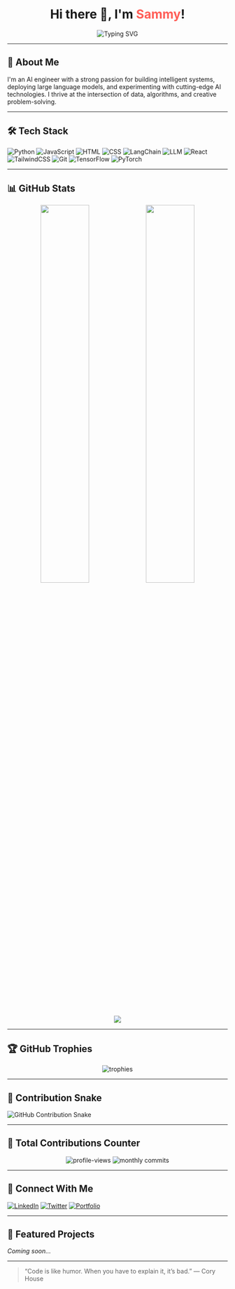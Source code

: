 <!-- GitHub Profile README for Sammy (sillygame0963) -->

<h1 align="center">
  Hi there 👋, I'm <span style="color:#ff5e57">Sammy</span>!
</h1>

<p align="center">
  <img src="https://readme-typing-svg.demolab.com?font=Fira+Code&weight=500&size=22&pause=1000&center=true&vCenter=true&width=435&lines=AI+Engineer+%F0%9F%A7%AC;Machine+Learning+%7C+Deep+Learning+%7C+LLMs;Love+for+Code%2C+Creativity%2C+and+Coffee+%E2%98%95%EF%B8%8F" alt="Typing SVG" />
</p>

---

## 🧠 About Me

I'm an AI engineer with a strong passion for building intelligent systems, deploying large language models, and experimenting with cutting-edge AI technologies. I thrive at the intersection of data, algorithms, and creative problem-solving.

---

## 🛠️ Tech Stack

![Python](https://img.shields.io/badge/-Python-3776AB?logo=python&logoColor=white&style=for-the-badge)
![JavaScript](https://img.shields.io/badge/-JavaScript-F7DF1E?logo=javascript&logoColor=black&style=for-the-badge)
![HTML](https://img.shields.io/badge/-HTML5-E34F26?logo=html5&logoColor=white&style=for-the-badge)
![CSS](https://img.shields.io/badge/-CSS3-1572B6?logo=css3&logoColor=white&style=for-the-badge)
![LangChain](https://img.shields.io/badge/-LangChain-000?style=for-the-badge&logo=OpenAI&logoColor=white)
![LLM](https://img.shields.io/badge/-LLM-0096FF?style=for-the-badge)
![React](https://img.shields.io/badge/-React-61DAFB?logo=react&logoColor=black&style=for-the-badge)
![TailwindCSS](https://img.shields.io/badge/-TailwindCSS-38B2AC?logo=tailwind-css&logoColor=white&style=for-the-badge)
![Git](https://img.shields.io/badge/-Git-F05032?logo=git&logoColor=white&style=for-the-badge)
![TensorFlow](https://img.shields.io/badge/-TensorFlow-FF6F00?logo=tensorflow&logoColor=white&style=for-the-badge)
![PyTorch](https://img.shields.io/badge/-PyTorch-EE4C2C?logo=pytorch&logoColor=white&style=for-the-badge)

---

## 📊 GitHub Stats

<div align="center">
  <img src="https://github-readme-stats.vercel.app/api?username=sillygame0963&show_icons=true&theme=radical" width="47%" />
  <img src="https://github-readme-streak-stats.herokuapp.com/?user=sillygame0963&theme=dark" width="47%" />
  <br><br>
  <img src="https://github-readme-stats.vercel.app/api/top-langs/?username=sillygame0963&layout=compact&theme=tokyonight" />
</div>

---

## 🏆 GitHub Trophies

<p align="center">
  <img src="https://github-profile-trophy.vercel.app/?username=sillygame0963&theme=radical&column=7&margin-w=10" alt="trophies">
</p>

---

## 🐍 Contribution Snake

<!--![Snake animation](https://raw.githubusercontent.com/sillygame0963/sillygame0963/output/github-contribution-grid-snake.svg)-->
<picture>
  <source media="(prefers-color-scheme: dark)" srcset="https://raw.githubusercontent.com/sillygame0963/sillygame0963/output/github-contribution-grid-snake-dark.svg" />
  <source media="(prefers-color-scheme: light)" srcset="https://raw.githubusercontent.com/sillygame0963/sillygame0963/output/github-contribution-grid-snake.svg" />
  <img alt="GitHub Contribution Snake" src="https://raw.githubusercontent.com/sillygame0963/sillygame0963/output/github-contribution-grid-snake.svg" />
</picture>

---

## 🔢 Total Contributions Counter

<p align="center">
  <img src="https://komarev.com/ghpvc/?username=sillygame0963&label=Profile+Views&color=0e75b6&style=flat-square" alt="profile-views" />
  <img src="https://badges.pufler.dev/commits/monthly/sillygame0963" alt="monthly commits">
</p>

---

## 🔗 Connect With Me

<!-- Replace # with your actual links -->
[![LinkedIn](https://img.shields.io/badge/-LinkedIn-0077B5?logo=linkedin&logoColor=white&style=for-the-badge)](#)
[![Twitter](https://img.shields.io/badge/-Twitter-1DA1F2?logo=twitter&logoColor=white&style=for-the-badge)](#)
[![Portfolio](https://img.shields.io/badge/-Portfolio-000?logo=firefox&logoColor=white&style=for-the-badge)](#)

---

## 🚀 Featured Projects

*Coming soon…*

---

> “Code is like humor. When you have to explain it, it’s bad.” — Cory House
